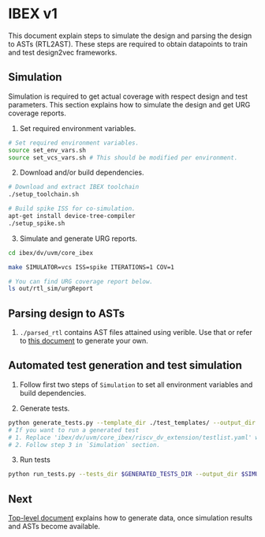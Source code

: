 # IBEX v1

This document explain steps to simulate the design and parsing the design to ASTs (RTL2AST). These steps are required to obtain datapoints to train and test design2vec frameworks.

## Simulation

Simulation is required to get actual coverage with respect design and test parameters. This section explains how to simulate the design and get URG coverage reports.

1. Set required environment variables.

```bash
# Set required environment variables.
source set_env_vars.sh
source set_vcs_vars.sh # This should be modified per environment.
```

2. Download and/or build dependencies.

```bash
# Download and extract IBEX toolchain
./setup_toolchain.sh

# Build spike ISS for co-simulation.
apt-get install device-tree-compiler
./setup_spike.sh

```

3. Simulate and generate URG reports.

```bash
cd ibex/dv/uvm/core_ibex

make SIMULATOR=vcs ISS=spike ITERATIONS=1 COV=1

# You can find URG coverage report below.
ls out/rtl_sim/urgReport

```

## Parsing design to ASTs

1. `./parsed_rtl` contains AST files attained using verible. Use that or refer to [this document](../../docs/verible.md) to generate your own.

## Automated test generation and test simulation

1. Follow first two steps of `Simulation` to set all environment variables and build dependencies.

2. Generate tests.

```bash
python generate_tests.py --template_dir ./test_templates/ --output_dir $GENERATED_TESTS_DIR --num_tests $NUM_TESTS
# If you want to run a generated test
# 1. Replace 'ibex/dv/uvm/core_ibex/riscv_dv_extension/testlist.yaml' with the generated test.
# 2. Follow step 3 in `Simulation` section.
```

3. Run tests

```bash
python run_tests.py --tests_dir $GENERATED_TESTS_DIR --output_dir $SIMULATION_RESULTS_DIR --verification_dir ibex/dv/uvm/core_ibex
```

## Next

[Top-level document](../../README.md) explains how to generate data, once simulation results and ASTs become available.